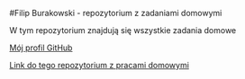 #Filip Burakowski - repozytorium z zadaniami domowymi

W tym repozytorium znajdują się wszystkie zadania domowe

[Mój profil GitHub](https://github.com/karoob)

[Link do tego repozytorium z pracami domowymi](https://github.com/infoshareacademy/jfdzs2-homeworks)